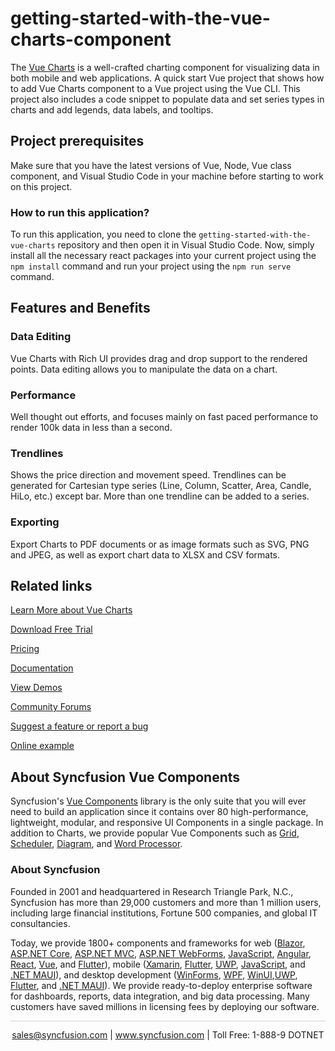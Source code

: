 # getting-started-with-the-vue-charts-component
The [Vue Charts](https://www.syncfusion.com/vue-components/vue-charts?utm_source=github&utm_medium=listing&utm_campaign=vue-chart-github-samples) is a well-crafted charting component for visualizing data in both mobile and web applications. A quick start Vue project that shows how to add Vue Charts component to a Vue project using the Vue CLI. This project also includes a code snippet to populate data and set series types in charts and add legends, data labels, and tooltips. 

## Project prerequisites

Make sure that you have the latest versions of Vue, Node, Vue class component, and Visual Studio Code in your machine before starting to work on this project.

### How to run this application?

To run this application, you need to clone the `getting-started-with-the-vue-charts` repository and then open it in Visual Studio Code. Now, simply install all the necessary react packages into your current project using the `npm install` command and run your project using the `npm run serve` command.

## Features and Benefits

### Data Editing

Vue Charts with Rich UI provides drag and drop support to the rendered points. Data editing allows you to manipulate the data on a chart.

### Performance

Well thought out efforts, and focuses mainly on fast paced performance to render 100k data in less than a second.

### Trendlines

Shows the price direction and movement speed. Trendlines can be generated for Cartesian type series (Line, Column, Scatter, Area, Candle, HiLo, etc.) except bar. More than one trendline can be added to a series.

### Exporting
Export Charts to PDF documents or as image formats such as SVG, PNG and JPEG, as well as export chart data to XLSX and CSV formats.

## Related links
[Learn More about Vue Charts](https://www.syncfusion.com/vue-components/vue-charts?utm_source=github&utm_medium=listing&utm_campaign=vue-chart-github-samples)

[Download Free Trial](https://www.syncfusion.com/downloads/vue?utm_source=github&utm_medium=listing&utm_campaign=vue-grid-github-samples)

[Pricing](https://www.syncfusion.com/sales/teamlicense?utm_source=github&utm_medium=listing&utm_campaign=vue-chart-github-samples)

[Documentation](https://ej2.syncfusion.com/vue/documentation/chart/getting-started?utm_source=github&utm_medium=listing&utm_campaign=vue-chart-github-samples)

[View Demos](https://github.com/SyncfusionExamples/getting-started-with-the-vue-charts-component?utm_source=github&utm_medium=listing&utm_campaign=vue-chart-github-samples)

[Community Forums](https://www.syncfusion.com/forums/vue-components?utm_source=github&utm_medium=listing&utm_campaign=vue-chart-github-samples)

[Suggest a feature or report a bug](https://www.syncfusion.com/feedback/vue?utm_source=github&utm_medium=listing&utm_campaign=vue-chart-github-samples)

[Online example](https://ej2.syncfusion.com/vue/demos/#/bootstrap5/chart/over-view.html?utm_source=github&utm_medium=listing&utm_campaign=vue-chart-github-samples)

## About Syncfusion Vue Components

Syncfusion's [Vue Components](https://www.syncfusion.com/vue-components?utm_source=github&utm_medium=listing&utm_campaign=vue-chart-github-samples) library is the only suite that you will ever need to build an application since it contains over 80 high-performance, lightweight, modular, and responsive UI Components in a single package. In addition to Charts, we provide popular Vue Components such as [Grid](https://www.syncfusion.com/vue-components/vue-grid?utm_source=github&utm_medium=listing&utm_campaign=vue-barcode-github-samples), [Scheduler](https://www.syncfusion.com/vue-components/vue-scheduler?utm_source=github&utm_medium=listing&utm_campaign=vue-chart-github-samples), [Diagram](https://www.syncfusion.com/vue-components/vue-diagram?utm_source=github&utm_medium=listing&utm_campaign=vue-chart-github-samples), and [Word Processor](https://www.syncfusion.com/vue-components/vue-word-processor?utm_source=github&utm_medium=listing&utm_campaign=vue-chart-github-samples).

### About Syncfusion
Founded in 2001 and headquartered in Research Triangle Park, N.C., Syncfusion has more than 29,000 customers and more than 1 million users, including large financial institutions, Fortune 500 companies, and global IT consultancies.

Today, we provide 1800+ components and frameworks for web ([Blazor](https://www.syncfusion.com/blazor-components?utm_source=github&utm_medium=listing&utm_campaign=vue-chart-github-samples), [ASP.NET Core](https://www.syncfusion.com/aspnet-core-ui-controls?utm_source=github&utm_medium=listing&utm_campaign=vue-chart-github-samples), [ASP.NET MVC](https://www.syncfusion.com/aspnet-mvc-ui-controls?utm_source=github&utm_medium=listing&utm_campaign=vue-chart-github-samples), [ASP.NET WebForms](https://www.syncfusion.com/jquery/aspnet-webforms-ui-controls?utm_source=github&utm_medium=listing&utm_campaign=vue-chart-github-samples), [JavaScript](https://www.syncfusion.com/javascript-ui-controls?utm_source=github&utm_medium=listing&utm_campaign=vue-chart-github-samples), [Angular](https://www.syncfusion.com/angular-components?utm_source=github&utm_medium=listing&utm_campaign=vue-chart-github-samples), [React](https://www.syncfusion.com/react-components?utm_source=github&utm_medium=listing&utm_campaign=vue-chart-github-samples), [Vue](https://www.syncfusion.com/vue-components?utm_source=github&utm_medium=listing&utm_campaign=vue-chart-github-samples), and [Flutter](https://www.syncfusion.com/flutter-widgets?utm_source=github&utm_medium=listing&utm_campaign=vue-chart-github-samples)), mobile ([Xamarin](https://www.syncfusion.com/xamarin-ui-controls?utm_source=github&utm_medium=listing&utm_campaign=vue-chart-github-samples), [Flutter](https://www.syncfusion.com/flutter-widgets?utm_source=github&utm_medium=listing&utm_campaign=vue-chart-github-samples), [UWP](https://www.syncfusion.com/uwp-ui-controls?utm_source=github&utm_medium=listing&utm_campaign=vue-chart-github-samples), [JavaScript](https://www.syncfusion.com/javascript-ui-controls?utm_source=github&utm_medium=listing&utm_campaign=vue-chart-github-samples), and [.NET MAUI](https://www.syncfusion.com/maui-controls?utm_source=github&utm_medium=listing&utm_campaign=vue-chart-github-samples)), and desktop development ([WinForms](https://www.syncfusion.com/winforms-ui-controls?utm_source=github&utm_medium=listing&utm_campaign=vue-chart-github-samples), [WPF](https://www.syncfusion.com/wpf-controls?utm_source=github&utm_medium=listing&utm_campaign=vue-chart-github-samples), [WinUI](https://www.syncfusion.com/winui-controls?utm_source=github&utm_medium=listing&utm_campaign=vue-chart-github-samples),[UWP](https://www.syncfusion.com/uwp-ui-controls?utm_source=github&utm_medium=listing&utm_campaign=vue-chart-github-samples), [Flutter](https://www.syncfusion.com/flutter-widgets?utm_source=github&utm_medium=listing&utm_campaign=vue-chart-github-samples), and [.NET MAUI](https://www.syncfusion.com/maui-controls?utm_source=github&utm_medium=listing&utm_campaign=vue-chart-github-samples)). We provide ready-to-deploy enterprise software for dashboards, reports, data integration, and big data processing. Many customers have saved millions in licensing fees by deploying our software.

<hr style="height:0.3px;border:none;color:lightgrey;background-color:lightgrey;" />

<p align="center">
<a href="mailto:sales@syncfusion.com?Subject=Syncfusion Vue Chart - GitHub" target="_top">sales@syncfusion.com</a> | <a href="https://www.syncfusion.com?utm_source=github&utm_medium=listing&utm_campaign=vue-chart-github-samples)">www.syncfusion.com</a> | Toll Free: 1-888-9 DOTNET <br>
</p>